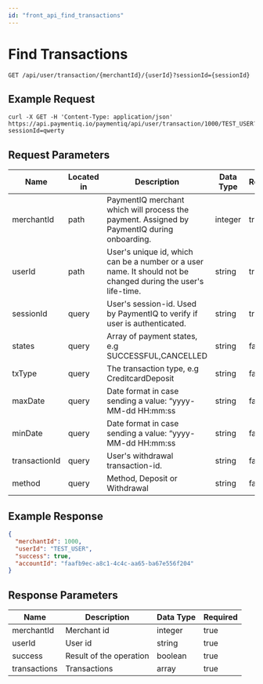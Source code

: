 ```yaml
---
id: "front_api_find_transactions"
---
```


# Find Transactions

`GET /api/user/transaction/{merchantId}/{userId}?sessionId={sessionId}`

## Example Request

```curl
curl -X GET -H 'Content-Type: application/json' https://api.paymentiq.io/paymentiq/api/user/transaction/1000/TEST_USER?sessionId=qwerty
```

## Request Parameters

| Name          | Located in | Description                                                                                                   | Data Type | Required |
|---------------|------------|---------------------------------------------------------------------------------------------------------------|-----------|----------|
| merchantId    | path       | PaymentIQ merchant which will process the payment. Assigned by PaymentIQ during onboarding.                   | integer   | true     |
| userId        | path       | User's unique id, which can be a number or a user name. It should not be changed during the user's life-time. | string    | true     |
| sessionId     | query      | User's session-id. Used by PaymentIQ to verify if user is authenticated.                                      | string    | true     |
| states        | query      | Array of payment states, e.g SUCCESSFUL,CANCELLED                                                             | string    | false    |
| txType        | query      | The transaction type, e.g CreditcardDeposit                                                                   | string    | false    |
| maxDate       | query      | Date format in case sending a value: “yyyy-MM-dd HH:mm:ss                                                     | string    | false    |
| minDate       | query      | Date format in case sending a value: “yyyy-MM-dd HH:mm:ss                                                     | string    | false    |
| transactionId | query      | User's withdrawal transaction-id.                                                                             | string    | false    |
| method        | query      | Method, Deposit or Withdrawal                                                                                 | string    | false    |

## Example Response

```json
{
  "merchantId": 1000,
  "userId": "TEST_USER",
  "success": true,
  "accountId": "faafb9ec-a8c1-4c4c-aa65-ba67e556f204"
}
```

## Response Parameters

| Name         | Description             | Data Type | Required |
|--------------|-------------------------|-----------|----------|
| merchantId   | Merchant id             | integer   | true     |
| userId       | User id                 | string    | true     |
| success      | Result of the operation | boolean   | true     |
| transactions | Transactions            | array     | true     |